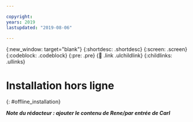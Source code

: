 ```yaml
---

copyright:
years: 2019
lastupdated: "2019-08-06"

---
```


{:new_window: target="blank"}
{:shortdesc: .shortdesc}
{:screen: .screen}
{:codeblock: .codeblock}
{:pre: .pre}
{:child: .link .ulchildlink}
{:childlinks: .ullinks}

# Installation hors ligne
{: #offline_installation}

***Note du rédacteur : ajouter le contenu de Rene/par entrée de Carl***
